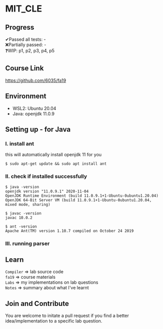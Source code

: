 # MIT_CLE

## Progress
✔Passed all tests: -\
❌Partially passed: -\
❓WIP: p1, p2, p3, p4, p5

## Course Link
https://github.com/6035/fa19

## Environment
- WSL2: Ubuntu 20.04
- Java: openjdk 11.0.9

## Setting up - for Java
### I. install ant
this will automatically install openjdk 11 for you
```
$ sudo apt-get update && sudo apt install ant
```
### II. check if installed successfully
```
$ java -version
openjdk version "11.0.9.1" 2020-11-04
OpenJDK Runtime Environment (build 11.0.9.1+1-Ubuntu-0ubuntu1.20.04)
OpenJDK 64-Bit Server VM (build 11.0.9.1+1-Ubuntu-0ubuntu1.20.04, mixed mode, sharing)
```
```
$ javac -version
javac 10.0.2
```
```
$ ant -version
Apache Ant(TM) version 1.10.7 compiled on October 24 2019
```
### III. running parser

## Learn
`Compiler` => lab source code\
`fa19` => course materials\
`Labs` => my implementations on lab questions\
`Notes` => summary about what I've learnt

## Join and Contribute
You are welcome to initate a pull request if you find a better idea/implementation to a specific lab question.